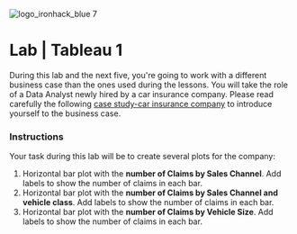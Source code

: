 ![logo_ironhack_blue 7](https://user-images.githubusercontent.com/23629340/40541063-a07a0a8a-601a-11e8-91b5-2f13e4e6b441.png)

# Lab | Tableau 1

During this lab and the next five, you're going to work with a different business case than the ones used during the lessons. You will take the role of a Data Analyst newly hired by a car insurance company. Please read carefully the following [case study-car insurance company](case-study_car_insurance_company.md) to introduce yourself to the business case.

### Instructions

Your task during this lab will be to create several plots for the company:
1. Horizontal bar plot with the **number of Claims by Sales Channel**. Add labels to show the number of claims in each bar.
2. Horizontal bar plot with the **number of Claims by Sales Channel and vehicle class**. Add labels to show the number of claims in each bar.
3. Horizontal bar plot with the **number of Claims by Vehicle Size**. Add labels to show the number of claims in each bar.
